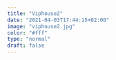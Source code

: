 ```yaml
---
title: "Viphouse2"
date: "2021-04-03T17:44:15+02:00"
image: "viphouse2.jpg"
color: "#fff"
type: "normal"
draft: false
---
```

